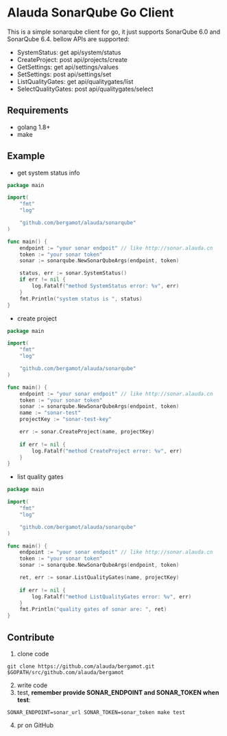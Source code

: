 # Alauda SonarQube Go Client
This is a simple sonarqube client for go, it just supports SonarQube 6.0 and SonarQube 6.4. bellow APIs are supported:
- SystemStatus: get api/system/status
- CreateProject: post api/projects/create
- GetSettings: get api/settings/values
- SetSettings: post api/settings/set
- ListQualityGates: get api/qualitygates/list
- SelectQualityGates: post api/qualitygates/select

## Requirements
- golang 1.8+
- make

## Example
- get system status info
```go
package main

import(
    "fmt"
    "log"

    "github.com/bergamot/alauda/sonarqube"
)

func main() {
    endpoint := "your sonar endpoit" // like http://sonar.alauda.cn
    token := "your sonar token"
    sonar := sonarqube.NewSonarQubeArgs(endpoint, token)

    status, err := sonar.SystemStatus()
    if err != nil {
        log.Fatalf("method SystemStatus error: %v", err)
    }
    fmt.Println("system status is ", status)
}
```

- create project
```go
package main

import(
    "fmt"
    "log"

    "github.com/bergamot/alauda/sonarqube"
)

func main() {
    endpoint := "your sonar endpoit" // like http://sonar.alauda.cn
    token := "your sonar token"
    sonar := sonarqube.NewSonarQubeArgs(endpoint, token)
    name := "sonar-test"
	projectKey := "sonar-test-key"

    err := sonar.CreateProject(name, projectKey)
    
    if err != nil {
        log.Fatalf("method CreateProject error: %v", err)
    }
}
```

- list quality gates
```go
package main

import(
    "fmt"
    "log"

    "github.com/bergamot/alauda/sonarqube"
)

func main() {
    endpoint := "your sonar endpoit" // like http://sonar.alauda.cn
    token := "your sonar token"
    sonar := sonarqube.NewSonarQubeArgs(endpoint, token)

    ret, err := sonar.ListQualityGates(name, projectKey)
    
    if err != nil {
        log.Fatalf("method ListQualityGates error: %v", err)
    }
    fmt.Println("quality gates of sonar are: ", ret)
}
```

## Contribute
1. clone code
```
git clone https://github.com/alauda/bergamot.git $GOPATH/src/github.com/alauda/bergamot
```
2. write code
3. test, **remember provide SONAR_ENDPOINT and SONAR_TOKEN when test**:
```
SONAR_ENDPOINT=sonar_url SONAR_TOKEN=sonar_token make test
```
4. pr on GitHub